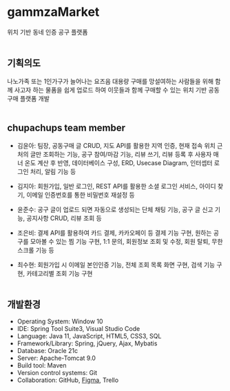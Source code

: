 # gammzaMarket
위치 기반 동네 인증 공구 플랫폼
<br><br>


## 기획의도
나노가족 또는 1인가구가 늘어나는 요즈음 대용량 구매를 망설여하는 사람들을 위해 
함께 사고자 하는 물품을 쉽게 업로드 하여 이웃들과 함께 구매할 수 있는 위치 기반 공동구매 플랫폼 개발
<br><br>


## chupachups team member
- 김윤아: 팀장, 공동구매 글 CRUD, 지도 API를 활용한 지역 인증, 현재 접속 위치 근처의 글만 조회하는 기능, 공구 참여/마감 기능, 리뷰 쓰기, 리뷰 등록 후 사용자 매너 온도 계산 후 반영, 데이터베이스 구성, ERD, Usecase Diagram, 인터셉터 로그인 처리, 알림 기능 등

- 김지아: 회원가입, 일반 로그인, REST API를 활용한 소셜 로그인 서비스, 아이디 찾기, 이메일 인증번호를 통한 비밀번호 재설정 등

- 윤준수: 공구 글이 업로드 되면 자동으로 생성되는 단체 채팅 기능, 공구 글 신고 기능, 공지사항 CRUD, 리뷰 조회 등

- 조은비: 결제 API를 활용하여 카드 결제, 카카오페이 등 결제 기능 구현, 원하는 공구를 모아볼 수 있는 찜 기능 구현, 1:1 문의, 회원정보 조회 및 수정, 회원 탈퇴, 무한스크롤 기능 등

- 최수현: 회원가입 시 이메일 본인인증 기능, 전체 조회 목록 화면 구현, 검색 기능 구현, 카테고리별 조회 기능 구현
<br><br>


## 개발환경
* Operating System: Window 10
* IDE: Spring Tool Suite3, Visual Studio Code
* Language: Java 11, JavaScript, HTML5, CSS3, SQL
* Framework/Library: Spring, jQuery, Ajax, Mybatis
* Database: Oracle 21c
* Server: Apache-Tomcat 9.0
* Build tool: Maven
* Version control systems: Git
* Collaboration: GitHub, <a href="https://www.figma.com/file/3rYgDfOW5JsjZ1JuCJFByb/gamza?type=design&node-id=0%3A1&mode=design&t=6GMxvc00MQyqEXkr-1" target="_blank">Figma</a>, Trello













